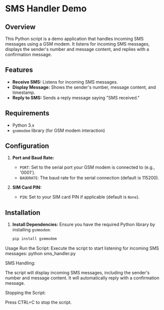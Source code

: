 # SMS Handler Demo

## Overview

This Python script is a demo application that handles incoming SMS messages using a GSM modem. It listens for incoming SMS messages, displays the sender's number and message content, and replies with a confirmation message.

## Features

- **Receive SMS:** Listens for incoming SMS messages.
- **Display Message:** Shows the sender's number, message content, and timestamp.
- **Reply to SMS:** Sends a reply message saying "SMS received."

## Requirements

- Python 3.x
- `gsmmodem` library (for GSM modem interaction)

## Configuration

1. **Port and Baud Rate:**
   - `PORT`: Set to the serial port your GSM modem is connected to (e.g., '0001').
   - `BAUDRATE`: The baud rate for the serial connection (default is 115200).

2. **SIM Card PIN:**
   - `PIN`: Set to your SIM card PIN if applicable (default is `None`).

## Installation

1. **Install Dependencies:**
   Ensure you have the required Python library by installing `gsmmodem`:
   ```bash
   pip install gsmmodem

Usage
Run the Script:
Execute the script to start listening for incoming SMS messages:
python sms_handler.py


SMS Handling:

The script will display incoming SMS messages, including the sender's number and message content.
It will automatically reply with a confirmation message.

Stopping the Script:

Press CTRL+C to stop the script.
